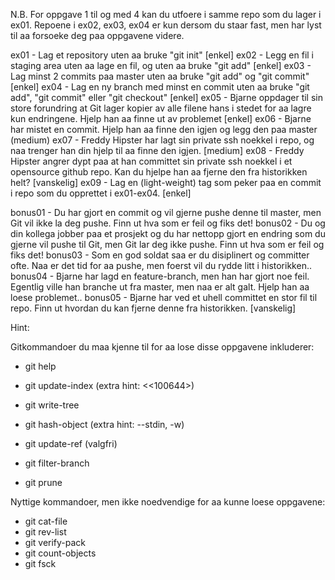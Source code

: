 N.B. For oppgave 1 til og med 4 kan du utfoere i samme repo som du lager i ex01.
Repoene i ex02, ex03, ex04 er kun dersom du staar fast, men har lyst til aa forsoeke deg paa oppgavene videre.

ex01 - Lag et repository uten aa bruke "git init" [enkel]
ex02 - Legg en fil i staging area uten aa lage en fil, og uten aa bruke "git add" [enkel]
ex03 - Lag minst 2 commits paa master uten aa bruke "git add" og "git commit" [enkel]
ex04 - Lag en ny branch med minst en commit uten aa bruke "git add", "git commit" eller "git checkout" [enkel]
ex05 - Bjarne oppdager til sin store forundring at Git lager kopier av alle filene hans i stedet for aa lagre kun endringene. Hjelp han aa finne ut av problemet [enkel]
ex06 - Bjarne har mistet en commit. Hjelp han aa finne den igjen og legg den paa master (medium)
ex07 - Freddy Hipster har lagt sin private ssh noekkel i repo, og naa trenger han din hjelp til aa finne den igjen. [medium]
ex08 - Freddy Hipster angrer dypt paa at han committet sin private ssh noekkel i et opensource github repo. Kan du hjelpe han aa fjerne den fra historikken helt? [vanskelig]
ex09 - Lag en (light-weight) tag som peker paa en commit i repo som du opprettet i ex01-ex04. [enkel]

bonus01 - Du har gjort en commit og vil gjerne pushe denne til master, men Git vil ikke la deg pushe. Finn ut hva som er feil og fiks det!
bonus02 - Du og din kollega jobber paa et prosjekt og du har nettopp gjort en endring som du gjerne vil pushe til Git, men Git lar deg ikke pushe. Finn ut hva som er feil og fiks det!
bonus03 - Som en god soldat saa er du disiplinert og committer ofte. Naa er det tid for aa pushe, men foerst vil du rydde litt i historikken..
bonus04 - Bjarne har lagd en feature-branch, men han har gjort noe feil. Egentlig ville han branche ut fra master, men naa er alt galt. Hjelp han aa loese problemet..
bonus05 - Bjarne har ved et uhell committet en stor fil til repo. Finn ut hvordan du kan fjerne denne fra historikken. [vanskelig]

Hint:

Gitkommandoer du maa kjenne til for aa lose disse oppgavene inkluderer:

* git help <command>
* git update-index (extra hint: <<100644>)
* git write-tree
* git hash-object (extra hint: --stdin, -w)
* git update-ref (valgfri)

* git filter-branch
* git prune

Nyttige kommandoer, men ikke noedvendige for aa kunne loese oppgavene:

* git cat-file
* git rev-list
* git verify-pack
* git count-objects
* git fsck
